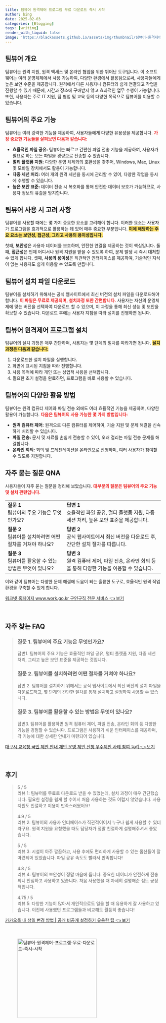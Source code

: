 ```yaml
---
title: 팀뷰어 원격제어 프로그램 무료 다운로드 즉시 시작
author: bing
date: 2025-02-03
categories: [Blogging]
tags: [writing]
render_with_liquid: false
image: 'https://blackassets.github.io/assets/img/thumbnail/팀뷰어-원격제어-프로그램-무료-다운로드-즉시-시작.webp'
---
```



<h2 id='팀뷰어 개요'>팀뷰어 개요</h2>

<p>팀뷰어는 원격 지원, 원격 액세스 및 온라인 협업을 위한 뛰어난 도구입니다. 이 소프트웨어는 여러 운영체제에서 사용 가능하여, 다양한 환경에서 활용됨으로써, 사용자들에게 높은 보안 수준을 제공합니다. 원격에서 다른 사용자나 컴퓨터와 쉽게 연결되고 작업을 진행할 수 있기 때문에, 시간과 장소에 구애받지 않고 효과적인 업무 수행이 가능합니다. 또한, 사용자는 주로 IT 지원, 팀 협업 및 교육 등의 다양한 목적으로 팀뷰어를 이용할 수 있습니다.</p>

<h2 id='팀뷰어의 주요 기능'>팀뷰어의 주요 기능</h2>

<p>팀뷰어는 여러 강력한 기능을 제공하여, 사용자들에게 다양한 유용성을 제공합니다. <b><span style="color: #ee2323;">가장 중요한 기능들을 살펴보면 다음과 같습니다:</span></b></p>

<ul>
    <li><b>효율적인 파일 공유:</b> 팀뷰어는 빠르고 간편한 파일 전송 기능을 제공하여, 사용자가 필요로 하는 모든 파일을 경량으로 전송할 수 있습니다.</li>
    <li><b>멀티 플랫폼 지원:</b> 다양한 운영 체제와의 호환성을 갖추어, Windows, Mac, Linux 및 모바일 장치에서도 활용이 가능합니다.</li>
    <li><b>다중 세션 처리:</b> 여러 개의 원격 세션을 동시에 관리할 수 있어, 다양한 작업을 동시에 수행할 수 있습니다.</li>
    <li><b>높은 보안 표준:</b> 데이터 전송 시 복호화를 통해 안전한 데이터 보호가 가능하므로, 사용자 정보의 유출을 방지합니다.</li>
</ul>

<h2 id='팀뷰어 사용 시 고려 사항'>팀뷰어 사용 시 고려 사항</h2>

<p>팀뷰어를 사용할 때에는 몇 가지 중요한 요소를 고려해야 합니다. 이러한 요소는 사용자가 프로그램을 효과적으로 활용하는 데 있어 매우 중요한 부분입니다. <b><span style="background-color: #ffe066;">이에 해당하는 주요 요소는 보안성, 접근성, 그리고 사용의 용이성입니다.</span></b></p>

<p>첫째, <b>보안성</b>은 사용자 데이터를 보호하며, 안전한 연결을 제공하는 것이 핵심입니다. 둘째, <b>접근성</b>은 언제 어디서나 원격 지원을 받을 수 있도록 하여, 문제 발생 시 즉시 대처할 수 있게 합니다. 셋째, <b>사용의 용이성</b>은 직관적인 인터페이스를 제공하여, 기술적인 지식이 없는 사용자도 쉽게 이용할 수 있도록 만듭니다.</p>

<h2 id='팀뷰어 설치 파일 다운로드'>팀뷰어 설치 파일 다운로드</h2>

<p>팀뷰어를 설치하기 위해서는 공식 웹사이트에서 최신 버전의 설치 파일을 다운로드해야 합니다. <b><span style="color: #ee2323;">이 파일은 무료로 제공되며, 설치과정 또한 간편합니다.</span></b> 사용자는 자신의 운영체제에 맞는 버전을 선택하여 다운로드 할 수 있으며, 이 과정을 통해 최신 성능 및 보안을 확보할 수 있습니다. 다운로드 후에는 사용자 지침을 따라 설치를 진행하면 됩니다.</p>

<h2 id='팀뷰어 원격제어 프로그램 설치'>팀뷰어 원격제어 프로그램 설치</h2>

<p>팀뷰어의 설치 과정은 매우 간단하며, 사용자는 몇 단계의 절차를 따라가면 됩니다. <b><span style="background-color: #ffe066;">설치 과정은 다음과 같습니다:</span></b></p>

<ol>
    <li>다운로드한 설치 파일을 실행합니다.</li>
    <li>화면에 표시된 지침을 따라 진행합니다.</li>
    <li>사용 목적에 따라 개인 또는 상업적 사용을 선택합니다.</li>
    <li>필요한 초기 설정을 완료하면, 프로그램을 바로 사용할 수 있습니다.</li>
</ol>

<h2 id='팀뷰어의 다양한 활용 방법'>팀뷰어의 다양한 활용 방법</h2>

<p>팀뷰어는 원격 컴퓨터 제어와 파일 전송 외에도 여러 효율적인 기능을 제공하여, 다양한 활용이 가능합니다. <b><span style="color: #ee2323;">다음은 팀뷰어의 사용 가능한 몇 가지 방법입니다:</span></b></p>

<ul>
    <li><b>원격 컴퓨터 제어:</b> 원격으로 다른 컴퓨터를 제어하여, 기술 지원 및 문제 해결을 신속하게 처리할 수 있습니다.</li>
    <li><b>파일 전송:</b> 문서 및 자료를 손쉽게 전송할 수 있어, 오래 걸리는 파일 전송 문제를 해결합니다.</li>
    <li><b>온라인 회의:</b> 회의 및 프레젠테이션을 온라인으로 진행하며, 여러 사용자가 참여할 수 있도록 지원합니다.</li>
</ul>

<h2 id='자주 묻는 질문 QNA'>자주 묻는 질문 QNA</h2>

<p>사용자들이 자주 묻는 질문을 정리해 보았습니다. <b><span style="color: #ee2323;">대부분의 질문은 팀뷰어의 주요 기능 및 설치 관련입니다.</span></b></p>

<table>
    <tr>
        <td><b>질문 1</b><br>팀뷰어의 주요 기능은 무엇인가요?</td>
        <td><b>답변 1</b><br>효율적인 파일 공유, 멀티 플랫폼 지원, 다중 세션 처리, 높은 보안 표준을 제공합니다.</td>
    </tr>
    <tr>
        <td><b>질문 2</b><br>팀뷰어를 설치하려면 어떤 절차를 거쳐야 하나요?</td>
        <td><b>답변 2</b><br>공식 웹사이트에서 최신 버전을 다운로드 후, 간단한 설치 절차를 따릅니다.</td>
    </tr>
    <tr>
        <td><b>질문 3</b><br>팀뷰어를 활용할 수 있는 방법은 무엇이 있나요?</td>
        <td><b>답변 3</b><br>원격 컴퓨터 제어, 파일 전송, 온라인 회의 등을 통해 다양한 기능을 이용할 수 있습니다.</td>
    </tr>
</table>

<p>이와 같이 팀뷰어는 다양한 문제 해결에 도움이 되는 훌륭한 도구로, 효율적인 원격 작업 환경을 구축할 수 있게 합니다.</p>


<p><a class="click-button" title="워크넷 홈페이지 www.work.go.kr 구인구직 전문 서비스" href="https://blackassets.github.io/posts/%EC%9B%8C%ED%81%AC%EB%84%B7-%ED%99%88%ED%8E%98%EC%9D%B4%EC%A7%80-www.work.go.kr-%EA%B5%AC%EC%9D%B8%EA%B5%AC%EC%A7%81-%EC%A0%84%EB%AC%B8-%EC%84%9C%EB%B9%84%EC%8A%A4/" rel="dofollow">워크넷 홈페이지 www.work.go.kr 구인구직 전문 서비스 👈 보기</a></p><br>
<h2 id='자주_찾는_FAQ'>자주 찾는 FAQ</h2>
<div itemscope="" itemtype="https://schema.org/FAQPage"> 
<blockquote> 
<div itemscope="" itemprop="mainEntity" itemtype="https://schema.org/Question"> 
<h3 itemprop="name">질문 1. 팀뷰어의 주요 기능은 무엇인가요?</h3> 
<div itemscope="" itemprop="acceptedAnswer" itemtype="https://schema.org/Answer"> 
<span itemprop="text"> 
<p>답변1. 팀뷰어의 주요 기능은 효율적인 파일 공유, 멀티 플랫폼 지원, 다중 세션 처리, 그리고 높은 보안 표준을 제공하는 것입니다.</p> 
</span> 
</div> 
</div> 
<div itemscope="" itemprop="mainEntity" itemtype="https://schema.org/Question"> 
<h3 itemprop="name">질문 2. 팀뷰어를 설치하려면 어떤 절차를 거쳐야 하나요?</h3> 
<div itemscope="" itemprop="acceptedAnswer" itemtype="https://schema.org/Answer"> 
<span itemprop="text"> 
<p>답변 2. 팀뷰어를 설치하기 위해서는 공식 웹사이트에서 최신 버전의 설치 파일을 다운로드하고, 몇 단계의 간단한 절차를 통해 설치하고 설정하여 사용할 수 있습니다.</p> 
</span> 
</div> 
</div> 
<div itemscope="" itemprop="mainEntity" itemtype="https://schema.org/Question"> 
<h3 itemprop="name">질문 3. 팀뷰어를 활용할 수 있는 방법은 무엇이 있나요?</h3> 
<div itemscope="" itemprop="acceptedAnswer" itemtype="https://schema.org/Answer"> 
<span itemprop="text"> 
<p>답변3. 팀뷰어를 활용하면 원격 컴퓨터 제어, 파일 전송, 온라인 회의 등 다양한 기능을 경험할 수 있습니다. 프로그램은 사용하기 쉬운 인터페이스를 제공하며, 각 기능에 대한 상세한 안내가 마련되어 있습니다.</p> 
</span> 
</div> 
</div> 
</blockquote> 
</div>
<p><a class="click-button" title="대구시 교육청 국민 제안 안내 제안 운영 제안 신청 우수제안 사례 참여 독려" href="https://blackassets.github.io/posts/%EB%8C%80%EA%B5%AC%EC%8B%9C-%EA%B5%90%EC%9C%A1%EC%B2%AD-%EA%B5%AD%EB%AF%BC-%EC%A0%9C%EC%95%88-%EC%95%88%EB%82%B4-%EC%A0%9C%EC%95%88-%EC%9A%B4%EC%98%81-%EC%A0%9C%EC%95%88-%EC%8B%A0%EC%B2%AD-%EC%9A%B0%EC%88%98%EC%A0%9C%EC%95%88-%EC%82%AC%EB%A1%80-%EC%B0%B8%EC%97%AC-%EB%8F%85%EB%A0%A4/" rel="dofollow">대구시 교육청 국민 제안 안내 제안 운영 제안 신청 우수제안 사례 참여 독려 👈 보기</a></p><br>
<h2 id='후기'>후기</h2>
<div itemscope itemtype="https://schema.org/Product">
  <blockquote>
  <div itemprop="review" itemscope itemtype="https://schema.org/Review">
      <div itemprop="reviewRating" itemscope itemtype="https://schema.org/Rating"> <span itemprop="ratingValue">5</span> / <span itemprop="bestRating">5</span> </div>
      <span itemprop="reviewBody">리뷰 1: 팀뷰어를 무료로 다운로드 받을 수 있었는데, 설치 과정이 매우 간단했습니다. 필요한 설정을 쉽게 할 수어서 처음 사용하는 것도 어렵지 않았습니다. 사용 지원도 친절하고 이용이 만족스러웠어요!</span>
  </div>
  <br>
  <div itemprop="review" itemscope itemtype="https://schema.org/Review">
      <div itemprop="reviewRating" itemscope itemtype="https://schema.org/Rating"> <span itemprop="ratingValue">4.9</span> / <span itemprop="bestRating">5</span> </div>
      <span itemprop="reviewBody">리뷰 2: 팀뷰어의 사용자 인터페이스가 직관적이어서 누구나 쉽게 사용할 수 있더라구요. 원격 지원을 요청했을 때도 담당자가 정말 친절하게 설명해주셔서 좋았습니다.</span>
  </div>
  <br>
  <div itemprop="review" itemscope itemtype="https://schema.org/Review">
      <div itemprop="reviewRating" itemscope itemtype="https://schema.org/Rating"> <span itemprop="ratingValue">5</span> / <span itemprop="bestRating">5</span> </div>
      <span itemprop="reviewBody">리뷰 3: 시설이 아주 깔끔하고, 사용 후에도 편리하게 사용할 수 있는 옵션들이 잘 마련되어 있었습니다. 파일 공유 속도도 빨라서 만족합니다!</span>
  </div>
  <br>
  <div itemprop="review" itemscope itemtype="https://schema.org/Review">
      <div itemprop="reviewRating" itemscope itemtype="https://schema.org/Rating"> <span itemprop="ratingValue">4.8</span> / <span itemprop="bestRating">5</span> </div>
      <span itemprop="reviewBody">리뷰 4: 팀뷰어의 보안성이 정말 마음에 듭니다. 중요한 데이터가 안전하게 전송되니 안심하고 사용하고 있습니다. 처음 사용했을 때 자세히 설명해준 점도 긍정적입니다.</span>
  </div>
  <br>
  <div itemprop="review" itemscope itemtype="https://schema.org/Review">
      <div itemprop="reviewRating" itemscope itemtype="https://schema.org/Rating"> <span itemprop="ratingValue">4.75</span> / <span itemprop="bestRating">5</span> </div>
      <span itemprop="reviewBody">리뷰 5: 다양한 기능이 많아서 개인적으로도 일을 할 때 유용하게 잘 사용하고 있습니다. 이전에 사용했던 프로그램들과 비교해도 월등히 좋습니다!</span>
  </div>
  </blockquote>
</div>
<p><a class="click-button" title="카카오톡 내 생일 변경 방법 | 공개 비공개 설정하기 유용한 팁" href="https://blackassets.github.io/posts/%EC%B9%B4%EC%B9%B4%EC%98%A4%ED%86%A1-%EB%82%B4-%EC%83%9D%EC%9D%BC-%EB%B3%80%EA%B2%BD-%EB%B0%A9%EB%B2%95-%EA%B3%B5%EA%B0%9C-%EB%B9%84%EA%B3%B5%EA%B0%9C-%EC%84%A4%EC%A0%95%ED%95%98%EA%B8%B0-%EC%9C%A0%EC%9A%A9%ED%95%9C-%ED%8C%81/" rel="dofollow">카카오톡 내 생일 변경 방법 | 공개 비공개 설정하기 유용한 팁 👈 보기</a></p><br>
<figure class="image"><img src="https://blackassets.github.io/assets/img/thumbnail/팀뷰어-원격제어-프로그램-무료-다운로드-즉시-시작.webp" alt="팀뷰어-원격제어-프로그램-무료-다운로드-즉시-시작" width="256" height="256"></figure>